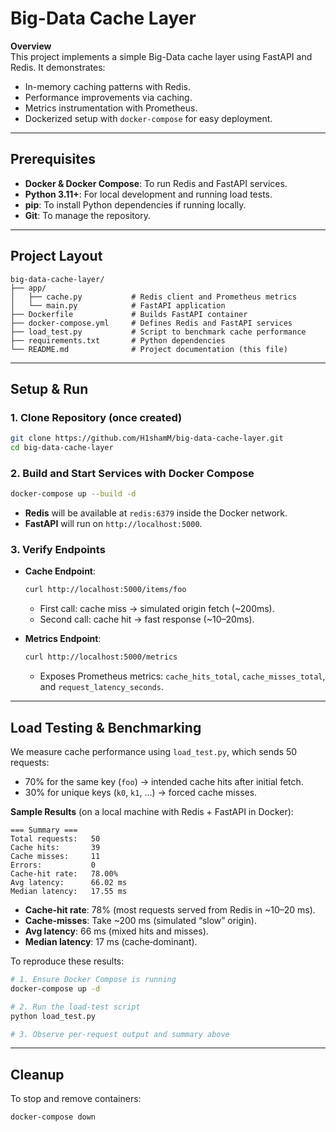 # Big-Data Cache Layer

**Overview**  
This project implements a simple Big-Data cache layer using FastAPI and Redis. It demonstrates:
- In-memory caching patterns with Redis.
- Performance improvements via caching.
- Metrics instrumentation with Prometheus.
- Dockerized setup with `docker-compose` for easy deployment.

---

## Prerequisites

- **Docker & Docker Compose**: To run Redis and FastAPI services.
- **Python 3.11+**: For local development and running load tests.
- **pip**: To install Python dependencies if running locally.
- **Git**: To manage the repository.

---

## Project Layout

```
big-data-cache-layer/
├── app/
│   ├── cache.py           # Redis client and Prometheus metrics
│   └── main.py            # FastAPI application
├── Dockerfile             # Builds FastAPI container
├── docker-compose.yml     # Defines Redis and FastAPI services
├── load_test.py           # Script to benchmark cache performance
├── requirements.txt       # Python dependencies
└── README.md              # Project documentation (this file)
```

---

## Setup & Run

### 1. Clone Repository (once created)
```bash
git clone https://github.com/H1shamM/big-data-cache-layer.git
cd big-data-cache-layer
```

### 2. Build and Start Services with Docker Compose
```bash
docker-compose up --build -d
```
- **Redis** will be available at `redis:6379` inside the Docker network.
- **FastAPI** will run on `http://localhost:5000`.

### 3. Verify Endpoints
- **Cache Endpoint**:  
  ```bash
  curl http://localhost:5000/items/foo
  ```
  - First call: cache miss → simulated origin fetch (~200ms).  
  - Second call: cache hit → fast response (~10–20ms).

- **Metrics Endpoint**:  
  ```bash
  curl http://localhost:5000/metrics
  ```
  - Exposes Prometheus metrics: `cache_hits_total`, `cache_misses_total`, and `request_latency_seconds`.

---

## Load Testing & Benchmarking

We measure cache performance using `load_test.py`, which sends 50 requests:
- 70% for the same key (`foo`) → intended cache hits after initial fetch.
- 30% for unique keys (`k0`, `k1`, …) → forced cache misses.

**Sample Results** (on a local machine with Redis + FastAPI in Docker):

```
=== Summary ===
Total requests:   50
Cache hits:       39
Cache misses:     11
Errors:           0
Cache‐hit rate:   78.00%
Avg latency:      66.02 ms
Median latency:   17.55 ms
```

- **Cache‐hit rate**: 78% (most requests served from Redis in ~10–20 ms).  
- **Cache‐misses**: Take ~200 ms (simulated “slow” origin).  
- **Avg latency**: 66 ms (mixed hits and misses).  
- **Median latency**: 17 ms (cache‐dominant).

To reproduce these results:
```bash
# 1. Ensure Docker Compose is running
docker-compose up -d

# 2. Run the load-test script
python load_test.py

# 3. Observe per-request output and summary above
```

---

## Cleanup

To stop and remove containers:
```bash
docker-compose down
```

